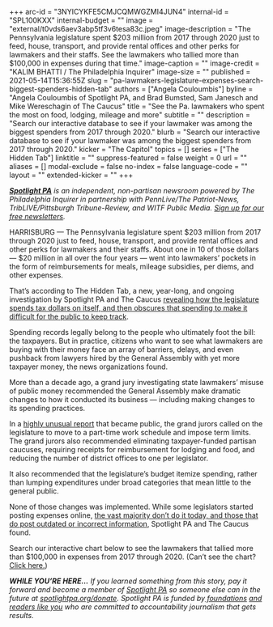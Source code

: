 +++
arc-id = "3NYICYKFE5CMJCQMWGZMI4JUN4"
internal-id = "SPL100KXX"
internal-budget = ""
image = "external/t0vds6aev3abp5tf3v6tesa83c.jpeg"
image-description = "The Pennsylvania legislature spent $203 million from 2017 through 2020 just to feed, house, transport, and provide rental offices and other perks for lawmakers and their staffs. See the lawmakers who tallied more than $100,000 in expenses during that time."
image-caption = ""
image-credit = "KALIM BHATTI / The Philadelphia Inquirer"
image-size = ""
published = 2021-05-14T15:36:55Z
slug = "pa-lawmakers-legislature-expenses-search-biggest-spenders-hidden-tab"
authors = ["Angela Couloumbis"]
byline = "Angela Couloumbis of Spotlight PA, and Brad Bumsted, Sam Janesch and Mike Wereschagin of The Caucus"
title = "See the Pa. lawmakers who spent the most on food, lodging, mileage and more"
subtitle = ""
description = "Search our interactive database to see if your lawmaker was among the biggest spenders from 2017 through 2020."
blurb = "Search our interactive database to see if your lawmaker was among the biggest spenders from 2017 through 2020."
kicker = "The Capitol"
topics = []
series = ["The Hidden Tab"]
linktitle = ""
suppress-featured = false
weight = 0
url = ""
aliases = []
modal-exclude = false
no-index = false
language-code = ""
layout = ""
extended-kicker = ""
+++

<a href="https://lesspage.com/"><i><b>Spotlight PA</b></i></a><i> is an independent, non-partisan newsroom powered by The Philadelphia Inquirer in partnership with PennLive/The Patriot-News, TribLIVE/Pittsburgh Tribune-Review, and WITF Public Media. </i><a href="https://lesspage.com/newsletters"><i>Sign up for our free newsletters</i></a><i>.</i>

HARRISBURG — The Pennsylvania legislature spent $203 million from 2017 through 2020 just to feed, house, transport, and provide rental offices and other perks for lawmakers and their staffs. About one in 10 of those dollars — $20 million in all over the four years — went into lawmakers’ pockets in the form of reimbursements for meals, mileage subsidies, per diems, and other expenses.

That’s according to The Hidden Tab, a new, year-long, and ongoing investigation by Spotlight PA and The Caucus <a href="https://lesspage.com/news/2021/05/pa-legislature-expense-accounts-hidden-legislative-privilege/" target="_blank">revealing how the legislature spends tax dollars on itself, and then obscures that spending to make it difficult for the public to keep track</a>.

Spending records legally belong to the people who ultimately foot the bill: the taxpayers. But in practice, citizens who want to see what lawmakers are buying with their money face an array of barriers, delays, and even pushback from lawyers hired by the General Assembly with yet more taxpayer money, the news organizations found.

<script src="https://lesspage.com/embed.js" async></script><div data-spl-embed-version="1" data-spl-src="https://lesspage.com/embeds/donate/?teaser_text=%3Cb%3EThis%20work%20is%20not%20possible%20without%20your%20support.%3C%2Fb%3E%20Help%20Spotlight%20PA%20continue%20to%20hold%20the%20legislature%20accountable%20for%20its%20spending%20of%20taxpayer%20dollars%20by%20making%20a%20contribution%20today.&cta_text=Click%20to%20contribute&eyebrow_text=SUPPORT%20SPOTLIGHT%20PA"></div>

More than a decade ago, a grand jury investigating state lawmakers’ misuse of public money recommended the General Assembly make dramatic changes to how it conducted its business — including making changes to its spending practices.

In a <a href="http://media.philly.com/documents/bonusgate.pdf">highly unusual report</a> that became public, the grand jurors called on the legislature to move to a part-time work schedule and impose term limits. The grand jurors also recommended eliminating taxpayer-funded partisan caucuses, requiring receipts for reimbursement for lodging and food, and reducing the number of district offices to one per legislator.

It also recommended that the legislature’s budget itemize spending, rather than lumping expenditures under broad categories that mean little to the general public.

None of those changes was implemented. While some legislators started posting expenses online, <a href="https://lesspage.com/news/2021/05/pa-lawmaker-expenses-transparency-websites/" target="_blank">the vast majority don’t do it today, and those that do post outdated or incorrect information</a>, Spotlight PA and The Caucus found.

Search our interactive chart below to see the lawmakers that tallied more than $100,000 in expenses from 2017 through 2020. (Can’t see the chart? <a href="https://public.flourish.studio/visualisation/6119368/" target="_blank">Click here.</a>)

<div class="flourish-embed flourish-table" data-src="visualisation/6119368"><script src="https://public.flourish.studio/resources/embed.js"></script></div>

<script src="https://lesspage.com/embed.js" async></script><div data-spl-embed-version="1" data-spl-src="https://lesspage.com/embeds/newsletter/"></div>

<i><b>WHILE YOU’RE HERE...</b></i><i> If you learned something from this story, pay it forward and become a member of </i><a href="https://lesspage.com/"><i>Spotlight PA</i></a><i> so someone else can in the future at </i><a href="http://spotlightpa.org/donate"><i>spotlightpa.org/donate</i></a><i>. Spotlight PA is funded by</i><a href="https://lesspage.com/support"><i> foundations</i></a><i> </i><a href="https://lesspage.com/support"><i>and readers like you</i></a><i> who are committed to accountability journalism that gets results.</i>
